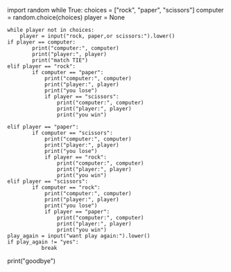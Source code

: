 import random
while True:
    choices = ["rock", "paper", "scissors"]
    computer = random.choice(choices)
    player = None

    while player not in choices:
        player = input("rock, paper,or scissors:").lower()
    if player == computer:
            print("computer:", computer)
            print("player:", player)
            print("match TIE")
    elif player == "rock":
            if computer == "paper":
                print("computer:", computer)
                print("player:", player)
                print("you lose")
                if player == "scissors":
                    print("computer:", computer)
                    print("player:", player)
                    print("you win")

    elif player == "paper":
            if computer == "scissors":
                print("computer:", computer)
                print("player:", player)
                print("you lose")
                if player == "rock":
                    print("computer:", computer)
                    print("player:", player)
                    print("you win")
    elif player == "scissors":
            if computer == "rock":
                print("computer:", computer)
                print("player:", player)
                print("you lose")
                if player == "paper":
                    print("computer:", computer)
                    print("player:", player)
                    print("you win")
    play_again = input("want play again:").lower()
    if play_again != "yes":
               break
print("goodbye")
